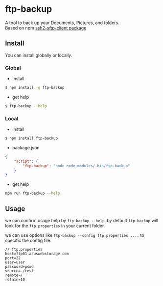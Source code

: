 # ftp-backup

A tool to back up your Documents, Pictures, and folders.  
Based on npm [ssh2-sftp-client package](https://www.npmjs.com/package/ssh2-sftp-client)

## Install

You can install globally or locally.

### Global

- Install

```bash
$ npm install -g ftp-backup
```

- get help

```bash
$ ftp-backup --help
```

### Local

- Install

```bash
$ npm install ftp-backup
```

- package.json

```json
{
	"script": {
		"ftp-backup": "node node_modules/.bin/ftp-backup"
	}
}
```

- get help

```bash
npm run ftp-backup --help
```

## Usage

we can confirm usage help by `ftp-backup --help`, by default `ftp-backup` will look for the `ftp.properties` in your current folder.

we can use options like `ftp-backup --config ftp.properties ....` to specific the config file.

```
// ftp.properties
host=ftp01.asuswebstorage.com
port=22
user=user
password=pswd
source=./test
remote=/
retain=10
```

